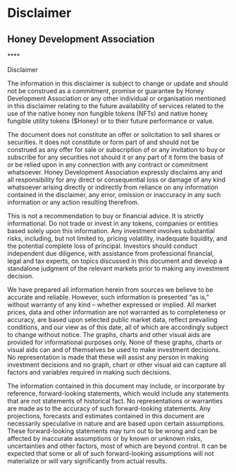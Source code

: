 # Disclaimer

## **Honey Development Association**

&#x20;****&#x20;

Disclaimer

&#x20;

The information in this disclaimer is subject to change or update and should not be construed as a commitment, promise or guarantee by Honey Development Association or any other individual or organisation mentioned in this disclaimer relating to the future availability of services related to the use of the native honey non fungible tokens (NFTs) and native honey fungible utility tokens ($Honey) or to their future performance or value.

&#x20;

The document does not constitute an offer or solicitation to sell shares or securities. It does not constitute or form part of and should not be construed as any offer for sale or subscription of or any invitation to buy or subscribe for any securities not should it or any part of it form the basis of or be relied upon in any connection with any contract or commitment whatsoever. Honey Development Association expressly disclaims any and all responsibility for any direct or consequential loss or damage of any kind whatsoever arising directly or indirectly from reliance on any information contained in the disclaimer, any error, omission or inaccuracy in any such information or any action resulting therefrom.

&#x20;

This is not a recommendation to buy or financial advice. It is strictly informational. Do not trade or invest in any tokens, companies or entities based solely upon this information. Any investment involves substantial risks, including, but not limited to, pricing volatility, inadequate liquidity, and the potential complete loss of principal. Investors should conduct independent due diligence, with assistance from professional financial, legal and tax experts, on topics discussed in this document and develop a standalone judgment of the relevant markets prior to making any investment decision.

&#x20;

We have prepared all information herein from sources we believe to be accurate and reliable. However, such information is presented “as is,” without warranty of any kind – whether expressed or implied. All market prices, data and other information are not warranted as to completeness or accuracy, are based upon selected public market data, reflect prevailing conditions, and our view as of this date, all of which are accordingly subject to change without notice. The graphs, charts and other visual aids are provided for informational purposes only. None of these graphs, charts or visual aids can and of themselves be used to make investment decisions. No representation is made that these will assist any person in making investment decisions and no graph, chart or other visual aid can capture all factors and variables required in making such decisions.

&#x20;

The information contained in this document may include, or incorporate by reference, forward-looking statements, which would include any statements that are not statements of historical fact. No representations or warranties are made as to the accuracy of such forward-looking statements. Any projections, forecasts and estimates contained in this document are necessarily speculative in nature and are based upon certain assumptions. These forward-looking statements may turn out to be wrong and can be affected by inaccurate assumptions or by known or unknown risks, uncertainties and other factors, most of which are beyond control. It can be expected that some or all of such forward-looking assumptions will not materialize or will vary significantly from actual results.

